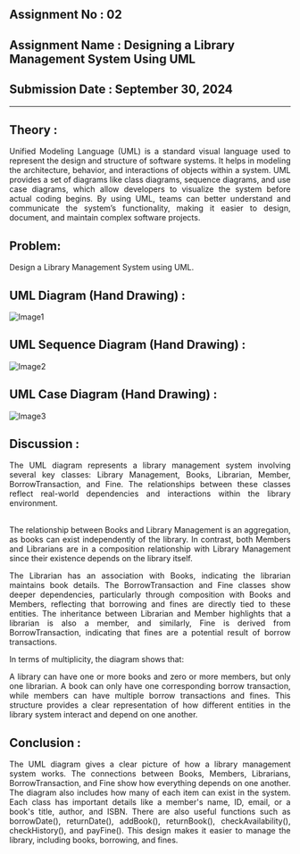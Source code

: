 ## **Assignment No : 02**

## **Assignment Name : Designing a Library Management System Using UML**

## **Submission Date : September 30, 2024**

---

## **Theory :**
<div align="justify">
  
Unified Modeling Language (UML) is a standard visual language used to represent the design and structure of software systems. It helps in modeling the architecture, behavior, and interactions of objects within a system. UML provides a set of diagrams like class diagrams, sequence diagrams, and use case diagrams, which allow developers to visualize the system before actual coding begins. By using UML, teams can better understand and communicate the system’s functionality, making it easier to design, document, and maintain complex software projects.
</div>

## **Problem:**
Design a Library Management System using UML.

## **UML Diagram (Hand Drawing) :**
![Image1](https://github.com/user-attachments/assets/a38101f7-57c4-4c5b-b678-21beeaf357cc)

## **UML Sequence Diagram (Hand Drawing) :**
![Image2](https://github.com/user-attachments/assets/39fb4f2d-edc0-4b86-a87a-8beedbd3899f)

## **UML Case Diagram (Hand Drawing) :**
![Image3](https://github.com/user-attachments/assets/715d9051-60ed-422b-9f40-542afe10dc1f)


## **Discussion :**
<div align="justify">
The UML diagram represents a library management system involving several key classes: Library Management, Books, Librarian, Member, BorrowTransaction, and Fine. The relationships between these classes reflect real-world dependencies and interactions within the library environment.<br><br>

The relationship between Books and Library Management is an aggregation, as books can exist independently of the library. In contrast, both Members and Librarians are in a composition relationship with Library Management since their existence depends on the library itself.

The Librarian has an association with Books, indicating the librarian maintains book details. The BorrowTransaction and Fine classes show deeper dependencies, particularly through composition with Books and Members, reflecting that borrowing and fines are directly tied to these entities. The inheritance between Librarian and Member highlights that a librarian is also a member, and similarly, Fine is derived from BorrowTransaction, indicating that fines are a potential result of borrow transactions.

In terms of multiplicity, the diagram shows that:

A library can have one or more books and zero or more members, but only one librarian.
A book can only have one corresponding borrow transaction, while members can have multiple borrow transactions and fines.
This structure provides a clear representation of how different entities in the library system interact and depend on one another.


</div>

## **Conclusion :**
<div align="justify">
The UML diagram gives a clear picture of how a library management system works. The connections between Books, Members, Librarians, BorrowTransaction, and Fine show how everything depends on one another. The diagram also includes how many of each item can exist in the system. Each class has important details like a member's name, ID, email, or a book's title, author, and ISBN. There are also useful functions such as borrowDate(), returnDate(), addBook(), returnBook(), checkAvailability(), checkHistory(), and payFine(). This design makes it easier to manage the library, including books, borrowing, and fines.

</div>
<br>
